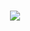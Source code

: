 <h1 align="center">
  <a href="https://git.io/typing-svg">
    <img src="https://readme-typing-svg.herokuapp.com?font=Glory&size=25&width=500&lines=Hello%2C+I'm+Ebubekir.+Welcome+to+my+GitHub+profile+...">
  </a>
</h1>